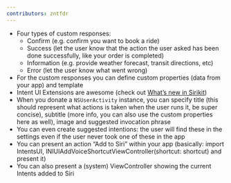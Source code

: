 ```yaml
---
contributors: zntfdr
---
```


- Four types of custom responses:
  - Confirm (e.g. confirm you want to book a ride)
  - Success (let the user know that the action the user asked has been done successfully, like your order is completed)
  - Information (e.g. provide weather forecast, transit directions, etc)
  - Error (let the user know what went wrong)
- For the custom responses you can define custom properties (data from your app) and template
- Intent UI Extensions are awesome (check out [What’s new in Sirikit][wwdc17214])
- When you donate a `NSUserActivity` instance, you can specify title (this should represent what actions is taken when the user runs it, be super concise), subtitle (more info, you can also use the custom properties here as well), image and suggested invocation phrase
- You can even create suggested intentions: the user will find these in the settings even if the user never took one of these in the app
- You can present an action “Add to Siri” within your app (basically: import IntentsUI, INIUIAddVoiceShortcutViewController(shortcut: shortcut) and present it)
- You can also present a (system) ViewController showing the current Intents added to Siri

[wwdc17214]: https://developer.apple.com/videos/wwdc/2017/?id=214